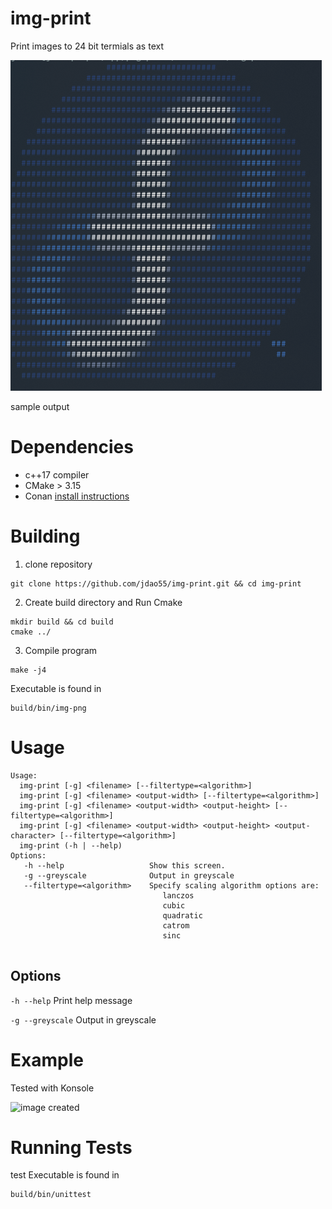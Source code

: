 # img-print
Print images to 24 bit termials as text
 
![image created](sample_ouput.png?raw=true "") 
 
sample output
# Dependencies
- c++17 compiler
- CMake > 3.15
- Conan [install instructions](https://docs.conan.io/en/latest/installation.html)

# Building
1. clone repository 
```
git clone https://github.com/jdao55/img-print.git && cd img-print
```
2. Create build directory and Run Cmake
```
mkdir build && cd build
cmake ../ 
```
3. Compile program
```
make -j4
```
Executable is found in 
```
build/bin/img-png
```
# Usage 
```
Usage:
  img-print [-g] <filename> [--filtertype=<algorithm>]
  img-print [-g] <filename> <output-width> [--filtertype=<algorithm>]
  img-print [-g] <filename> <output-width> <output-height> [--filtertype=<algorithm>]
  img-print [-g] <filename> <output-width> <output-height> <output-character> [--filtertype=<algorithm>]
  img-print (-h | --help)
Options:
   -h --help                   Show this screen.
   -g --greyscale              Output in greyscale
   --filtertype=<algorithm>    Specify scaling algorithm options are:
                                  lanczos
                                  cubic
                                  quadratic
                                  catrom
                                  sinc
                   
```

## Options
```-h --help```          Print help message 
 
```-g --greyscale```   Output in greyscale
# Example
Tested with Konsole
 
![image created](example.png?raw=true "") 

# Running Tests
test Executable is found in 
```
build/bin/unittest
```
